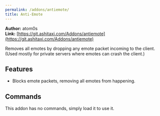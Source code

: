 ```yaml
---
permalink: /addons/antiemote/
title: Anti-Emote
---
```


**Author:** atom0s<br/>
**Link:** [https://git.ashitaxi.com/Addons/antiemote](https://git.ashitaxi.com/Addons/antiemote)

Removes all emotes by dropping any emote packet incoming to the client. (Used mostly for private servers where emotes can crash the client.)

## Features

  * Blocks emote packets, removing all emotes from happening.

## Commands

This addon has no commands, simply load it to use it.
